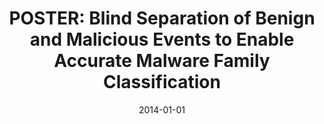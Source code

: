 ---
title: "POSTER: Blind Separation of Benign and Malicious Events to Enable Accurate Malware Family Classification"
collection: publications
permalink: /publication/2014-01-01-POSTER-Blind-Separation-of-Benign-and-Malicious-Events-to-Enable-Accurate-Malware-Family-Classification
date: 2014-01-01
venue: 'In the proceedings of Proceedings of the 2014 ACM SIGSAC Conference on Computer and Communications Security, Scottsdale, AZ, USA, November 3-7, 2014'
paperurl: 'https://doi.org/10.1145/2660267.2662365'
citation: ' Hesham Mekky,  David Mohaisen,  Zhi{-}Li Zhang, &quot;POSTER: Blind Separation of Benign and Malicious Events to Enable Accurate Malware Family Classification.&quot; In the proceedings of Proceedings of the 2014 ACM SIGSAC Conference on Computer and Communications Security, Scottsdale, AZ, USA, 2014.'
---